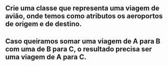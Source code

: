 <h2>Crie uma classe que representa uma viagem de avião, onde temos como atributos os aeroportos de origem e de destino.</h2>
<h2>Caso queiramos somar uma viagem de A para B com uma de B para C, o resultado precisa ser uma viagem de A para C.</h2>
